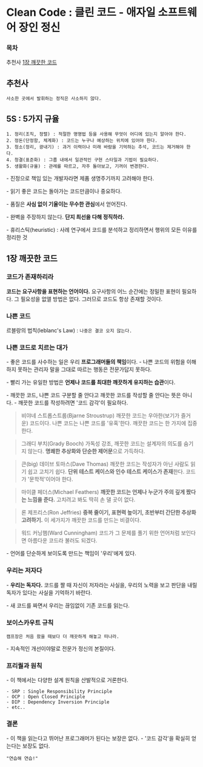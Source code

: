 # Clean Code : 클린 코드 - 애자일 소프트웨어 장인 정신

### 목차
추천사
<u>1장 깨끗한 코드</u>

## 추천사
`사소한 곳에서 발휘하는 정직은 사소하지 않다.`

## 5S : 5가지 규율
```
1. 정리(조직, 정렬) : 적절한 명명법 등을 사용해 무엇이 어디에 있는지 알아야 한다.
2. 정돈(단정함, 체계화) : 코드는 누구나 예상하는 위치에 있어야 한다.
3. 청소(정리, 광내기) : 과거 이력이나 미래 바람을 기억하는 추석, 코드는 제거해야 한다.
4. 청결(표준화) : 그룹 내에서 일관적인 구현 스타일과 기법이 필요하다.
5. 생활화(규율) : 관례를 따르고, 자주 돌아보고, 기꺼이 변경한다.
```

\- 진정으로 책임 있는 개발자라면 제품 생명주기까지 고려해야 한다.

\- 읽기 좋은 코드는 돌아가는 코드만큼이나 중요하다.

\- 품질은 **사심 없이 기울이는 무수한 관심**에서 얻어진다.

\- 완벽을 주장하지 않는다. **단지 최선을 다해 정직하라.**

\- 휴리스틱(heuristic) : 사례 연구에서 코드를 분석하고 정리하면서 행위의 모든 이유를 정리한 것

## 1장 깨끗한 코드

### 코드가 존재하리라
**코드는 요구사항을 표현하는 언어이다.** 요구사항의 어느 순간에는 정밀한 표현이 필요하다. 그 필요성을 없앨 방법은 없다. 그러므로 코드도 항상 존재할 것이다.

### 나쁜 코드
르블랑의 법칙(leblanc's Law) : `나중은 결코 오지 않는다.`

### 나쁜 코드로 치르는 대가
\- 좋은 코드를 사수하는 일은 우리 **프로그래머들의 책임**이다.
\- 나쁜 코드의 위험을 이해하지 못하는 관리자 말을 그대로 따르는 행동은 전문가답지 못하다.

\- 빨리 가는 유일한 방법은 **언제나 코드를 최대한 깨끗하게 유지하는 습관**이다.

\- 깨끗한 코드, 나쁜 코드 구분할 줄 안다고 깨끗한 코드를 작성할 줄 안다는 뜻은 아니다.
\- 깨끗한 코드를 작성하려면 '코드 감각'이 필요하다.

> 비야네 스트롭스트룹(Bjarne Stroustrup)
> 깨끗한 코드는 우아한(보기가 즐거운) 코드이다. 나쁜 코드는 나쁜 코드를 '유혹'한다.
> 깨끗한 코드는 한 가지에 집중한다.

> 그래디 부치(Grady Booch)
> 가독성 강조, 깨끗한 코드는 설계자의 의도를 숨기지 않는다.
> **명쾌한 추상화와 단순한 제어문**으로 가득하다.

> 큰(big) 데이브 토마스(Dave Thomas)
> 깨끗한 코드는 작성자가 아닌 사람도 읽기 쉽고 고치기 쉽다.
> **단위 테스트 케이스와 인수 테스트 케이스가 존재**한다. 코드가 '문학적'이어야 한다.

> 마이클 페더스(Michael Feathers)
> **깨끗한 코드는 언제나 누군가 주의 깊게 짰다는 느낌을 준다.** 고치려고 봐도 딱히 손 댈 곳이 없다.

> 론 제프리스(Ron Jeffries)
> **중복 줄이기, 표현력 높이기, 초반부터 간단한 추상화 고려하기.**
> 이 세가지가 깨끗한 코드를 만드는 비결이다.

> 워드 커닝햄(Ward Cunningham)
> 코드가 그 문제를 풀기 위한 언어처럼 보인다면 아름다운 코드라 불러도 되겠다.

\- 언어를 단순하게 보이도록 만드는 책임이 '우리'에게 있다.

### 우리는 저자다
\- **우리는 독자다.** 코드를 짤 때 자신이 저자라는 사실을, 우리의 노력을 보고 판단을 내릴 독자가 있다는 사실을 기억하기 바란다.

\- 새 코드를 짜면서 우리는 끊임없이 기존 코드를 읽는다.

### 보이스카우트 규칙
`캠프장은 처음 왔을 때보다 더 깨끗하게 해놓고 떠나라.`

\- 지속적인 개선이야말로 전문가 정신의 본질이다.

### 프리퀄과 원칙
\- 이 책에서는 다양한 설계 원칙을 산발적으로 거론한다.

```
- SRP : Single Responsibility Principle
- OCP : Open Closed Principle
- DIP : Dependency Inversion Principle
- etc..
```

### 결론
\- 이 책을 읽는다고 뛰어난 프로그래머가 된다는 보장은 없다.
\- '코드 감각'을 확실히 얻는다는 보장도 없다.

`"연습해 연습!"`